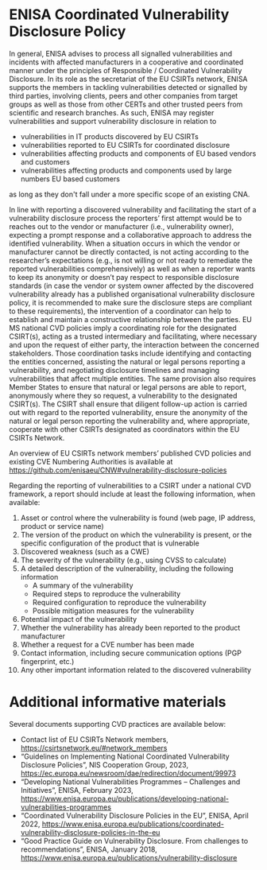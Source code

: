# ENISA Coordinated Vulnerability Disclosure Policy

In general, ENISA advises to process all signalled vulnerabilities and incidents with affected manufacturers in a cooperative and coordinated manner under the principles of Responsible / Coordinated Vulnerability Disclosure. 
In its role as the secretariat of the EU CSIRTs network, ENISA supports the members in tackling vulnerabilities detected or signalled by third parties, involving clients, peers and other companies from target groups as well as those from other CERTs and other trusted peers from scientific and research branches.
As such, ENISA may register vulnerabilities and support vulnerability disclosure in relation to
- vulnerabilities in IT products discovered by EU CSIRTs
- vulnerabilities reported to EU CSIRTs for coordinated disclosure
- vulnerabilities affecting products and components of EU based vendors and customers
- vulnerabilities affecting products and components used by large numbers EU based customers

as long as they don't fall under a more specific scope of an existing CNA.

In line with reporting a discovered vulnerability and facilitating the start of a vulnerability disclosure process the reporters’ first attempt would be to reaches out to the vendor or manufacturer (i.e., vulnerability owner), expecting a prompt response and a collaborative approach to address the identified vulnerability. When a situation occurs in which the vendor or manufacturer cannot be directly contacted, is not acting according to the researcher’s expectations (e.g., is not willing or not ready to remediate the reported vulnerabilities comprehensively) as well as when a reporter wants to keep its anonymity or doesn’t pay respect to responsible disclosure standards (in case the vendor or system owner affected by the discovered vulnerability already has a published organisational vulnerability disclosure policy, it is recommended to make sure the disclosure steps are compliant to these requirements), the intervention of a coordinator can help to establish and maintain a constructive relationship between the parties.
EU MS national CVD policies imply a coordinating role for the designated CSIRT(s), acting as a trusted intermediary and facilitating, where necessary and upon the request of either party, the interaction between the concerned stakeholders. Those coordination tasks include identifying and contacting the entities concerned, assisting the natural or legal persons reporting a vulnerability, and negotiating disclosure timelines and managing vulnerabilities that affect multiple entities. The same provision also requires Member States to ensure that natural or legal persons are able to report, anonymously where they so request, a vulnerability to the designated CSIRT(s). The CSIRT shall ensure that diligent follow-up action is carried out with regard to the reported vulnerability, ensure the anonymity of the natural or legal person reporting the vulnerability and, where appropriate, cooperate with other CSIRTs designated as coordinators within the EU CSIRTs Network.

An overview of EU CSIRTs network members’ published CVD policies and existing CVE Numbering Authorities is available at https://github.com/enisaeu/CNW#vulnerability-disclosure-policies

Regarding the reporting of vulnerabilities to a CSIRT under a national CVD framework, a report should include at least the following information, when available:
1.	Asset or control where the vulnerability is found (web page, IP address, product or service name)
2.	The version of the product on which the vulnerability is present, or the specific configuration of the product that is vulnerable
3.	Discovered weakness (such as a CWE)
4.	The severity of the vulnerability (e.g., using CVSS to calculate)
5.	A detailed description of the vulnerability, including the following information
    - A summary of the vulnerability
    - Required steps to reproduce the vulnerability
    - Required configuration to reproduce the vulnerability
    - Possible mitigation measures for the vulnerability
6.	Potential impact of the vulnerability
7.	Whether the vulnerability has already been reported to the product manufacturer
8.	Whether a request for a CVE number has been made
9.	Contact information, including secure communication options (PGP fingerprint, etc.)
10.	Any other important information related to the discovered vulnerability

# Additional informative materials
Several documents supporting CVD practices are available below:
- Contact list of EU CSIRTs Network members, https://csirtsnetwork.eu/#network_members
- “Guidelines on Implementing National Coordinated Vulnerability Disclosure Policies”, NIS Cooperation Group, 2023, https://ec.europa.eu/newsroom/dae/redirection/document/99973
- “Developing National Vulnerabilities Programmes – Challenges and Initiatives”, ENISA, February 2023, https://www.enisa.europa.eu/publications/developing-national-vulnerabilities-programmes
- “Coordinated Vulnerability Disclosure Policies in the EU”, ENISA, April 2022, https://www.enisa.europa.eu/publications/coordinated-vulnerability-disclosure-policies-in-the-eu
- “Good Practice Guide on Vulnerability Disclosure. From challenges to recommendations”, ENISA, January 2018, https://www.enisa.europa.eu/publications/vulnerability-disclosure 
